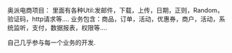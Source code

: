奥派电商项目：
里面有各种Util:发邮件，下载，上传，日期，正则，Random，验证码，http请求等....
业务包含：商品，订单，活动，优惠券，商户，活动，系统监听，支付，数据报表，权限等....


自己几乎参与每一个业务的开发.